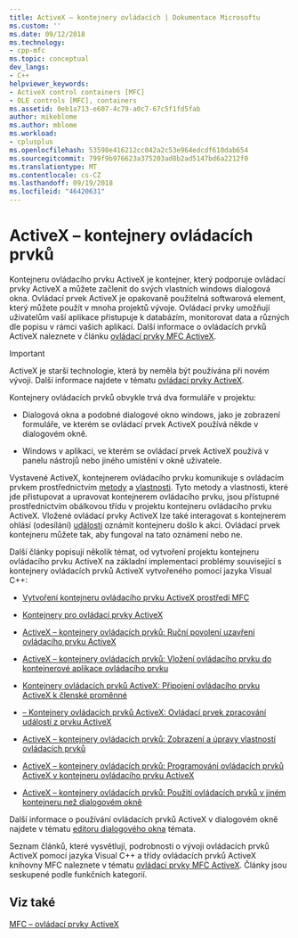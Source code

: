 ```yaml
---
title: ActiveX – kontejnery ovládacích | Dokumentace Microsoftu
ms.custom: ''
ms.date: 09/12/2018
ms.technology:
- cpp-mfc
ms.topic: conceptual
dev_langs:
- C++
helpviewer_keywords:
- ActiveX control containers [MFC]
- OLE controls [MFC], containers
ms.assetid: 0eb1a713-e607-4c79-a0c7-67c5f1fd5fab
author: mikeblome
ms.author: mblome
ms.workload:
- cplusplus
ms.openlocfilehash: 53598e416212cc042a2c53e964edcdf610dab654
ms.sourcegitcommit: 799f9b976623a375203ad8b2ad5147bd6a2212f0
ms.translationtype: MT
ms.contentlocale: cs-CZ
ms.lasthandoff: 09/19/2018
ms.locfileid: "46420631"
---
```

# <a name="activex-control-containers"></a>ActiveX – kontejnery ovládacích prvků

Kontejneru ovládacího prvku ActiveX je kontejner, který podporuje ovládací prvky ActiveX a můžete začlenit do svých vlastních windows dialogová okna. Ovládací prvek ActiveX je opakovaně použitelná softwarová element, který můžete použít v mnoha projektů vývoje. Ovládací prvky umožňují uživatelům vaší aplikace přistupuje k databázím, monitorovat data a různých dle popisu v rámci vašich aplikací. Další informace o ovládacích prvků ActiveX naleznete v článku [ovládací prvky MFC ActiveX](../mfc/mfc-activex-controls.md).

>[!IMPORTANT]
> ActiveX je starší technologie, která by neměla být používána při novém vývoji. Další informace najdete v tématu [ovládací prvky ActiveX](activex-controls.md).

Kontejnery ovládacích prvků obvykle trvá dva formuláře v projektu:

- Dialogová okna a podobné dialogové okno windows, jako je zobrazení formuláře, ve kterém se ovládací prvek ActiveX používá někde v dialogovém okně.

- Windows v aplikaci, ve kterém se ovládací prvek ActiveX používá v panelu nástrojů nebo jiného umístění v okně uživatele.

Vystavené ActiveX, kontejnerem ovládacího prvku komunikuje s ovládacím prvkem prostřednictvím [metody](../mfc/mfc-activex-controls-methods.md) a [vlastnosti](../mfc/mfc-activex-controls-properties.md). Tyto metody a vlastnosti, které jde přistupovat a upravovat kontejnerem ovládacího prvku, jsou přístupné prostřednictvím obálkovou třídu v projektu kontejneru ovládacího prvku ActiveX. Vložené ovládací prvky ActiveX lze také interagovat s kontejnerem ohlásí (odesílání) [události](../mfc/mfc-activex-controls-events.md) oznámit kontejneru došlo k akci. Ovládací prvek kontejneru můžete tak, aby fungoval na tato oznámení nebo ne.

Další články popisují několik témat, od vytvoření projektu kontejneru ovládacího prvku ActiveX na základní implementaci problémy související s kontejnery ovládacích prvků ActiveX vytvořeného pomocí jazyka Visual C++:

- [Vytvoření kontejneru ovládacího prvku ActiveX prostředí MFC](../mfc/reference/creating-an-mfc-activex-control-container.md)

- [Kontejnery pro ovládací prvky ActiveX](../mfc/containers-for-activex-controls.md)

- [ActiveX – kontejnery ovládacích prvků: Ruční povolení uzavření ovládacího prvku ActiveX](../mfc/activex-control-containers-manually-enabling-activex-control-containment.md)

- [ActiveX – kontejnery ovládacích prvků: Vložení ovládacího prvku do kontejnerové aplikace ovládacího prvku](../mfc/inserting-a-control-into-a-control-container-application.md)

- [Kontejnery ovládacích prvků ActiveX: Připojení ovládacího prvku ActiveX k členské proměnné](../mfc/activex-control-containers-connecting-an-activex-control-to-a-member-variable.md)

- [– Kontejnery ovládacích prvků ActiveX: Ovládací prvek zpracování událostí z prvku ActiveX](../mfc/activex-control-containers-handling-events-from-an-activex-control.md)

- [ActiveX – kontejnery ovládacích prvků: Zobrazení a úpravy vlastností ovládacích prvků](../mfc/activex-control-containers-viewing-and-modifying-control-properties.md)

- [ActiveX – kontejnery ovládacích prvků: Programování ovládacích prvků ActiveX v kontejneru ovládacího prvku ActiveX](../mfc/programming-activex-controls-in-a-activex-control-container.md)

- [ActiveX – kontejnery ovládacích prvků: Použití ovládacích prvků v jiném kontejneru než dialogovém okně](../mfc/activex-control-containers-using-controls-in-a-non-dialog-container.md)

Další informace o používání ovládacích prvků ActiveX v dialogovém okně najdete v tématu [editoru dialogového okna](../windows/dialog-editor.md) témata.

Seznam článků, které vysvětlují, podrobnosti o vývoji ovládacích prvků ActiveX pomocí jazyka Visual C++ a třídy ovládacích prvků ActiveX knihovny MFC naleznete v tématu [ovládací prvky MFC ActiveX](../mfc/mfc-activex-controls.md). Články jsou seskupené podle funkčních kategorií.

## <a name="see-also"></a>Viz také

[MFC – ovládací prvky ActiveX](../mfc/mfc-activex-controls.md)

